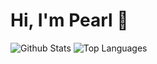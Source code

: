 # Hi, I'm Pearl 👋

<div align="left">

![Github Stats](https://github-readme-stats.vercel.app/api?username=pearl-natalia&show_icons=true&custom_title=My+Stats&include_all_commits=false&line_height=20&theme=rose_pine)
![Top Languages](https://github-readme-stats.vercel.app/api/top-langs/?username=pearl-natalia&layout=compact&card_width=333&theme=rose_pine)
</div>
